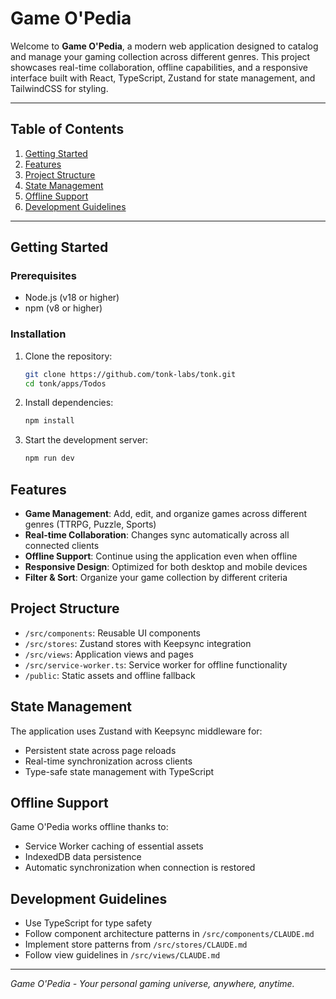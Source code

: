 # Game O'Pedia

Welcome to **Game O'Pedia**, a modern web application designed to catalog and manage your gaming collection across different genres. This project showcases real-time collaboration, offline capabilities, and a responsive interface built with React, TypeScript, Zustand for state management, and TailwindCSS for styling.

---

## Table of Contents
1. [Getting Started](#getting-started)
2. [Features](#features)
3. [Project Structure](#project-structure)
4. [State Management](#state-management)
5. [Offline Support](#offline-support)
6. [Development Guidelines](#development-guidelines)

---

## Getting Started

### Prerequisites
- Node.js (v18 or higher)
- npm (v8 or higher)

### Installation
1. Clone the repository:
   ```bash
   git clone https://github.com/tonk-labs/tonk.git
   cd tonk/apps/Todos
   ```

2. Install dependencies:
   ```bash
   npm install
   ```

3. Start the development server:
   ```bash
   npm run dev
   ```

## Features

- **Game Management**: Add, edit, and organize games across different genres (TTRPG, Puzzle, Sports)
- **Real-time Collaboration**: Changes sync automatically across all connected clients
- **Offline Support**: Continue using the application even when offline
- **Responsive Design**: Optimized for both desktop and mobile devices
- **Filter & Sort**: Organize your game collection by different criteria

## Project Structure

- `/src/components`: Reusable UI components
- `/src/stores`: Zustand stores with Keepsync integration
- `/src/views`: Application views and pages
- `/src/service-worker.ts`: Service worker for offline functionality
- `/public`: Static assets and offline fallback

## State Management

The application uses Zustand with Keepsync middleware for:

- Persistent state across page reloads
- Real-time synchronization across clients
- Type-safe state management with TypeScript

## Offline Support

Game O'Pedia works offline thanks to:

- Service Worker caching of essential assets
- IndexedDB data persistence
- Automatic synchronization when connection is restored

## Development Guidelines

- Use TypeScript for type safety
- Follow component architecture patterns in `/src/components/CLAUDE.md`
- Implement store patterns from `/src/stores/CLAUDE.md`
- Follow view guidelines in `/src/views/CLAUDE.md`

---

_Game O'Pedia - Your personal gaming universe, anywhere, anytime._
